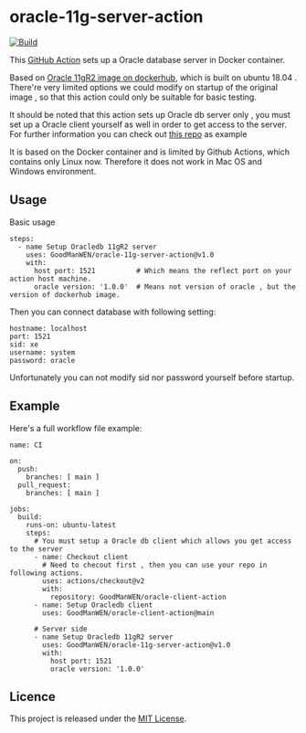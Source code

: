 # oracle-11g-server-action

[![Build](https://github.com/GoodManWEN/oracle-11g-server-action/workflows/Build/badge.svg)](https://github.com/GoodManWEN/oracle-11g-server-action/actions?query=workflow:Build)

This [GitHub Action](https://github.com/features/actions) sets up a Oracle database server in Docker container.

Based on [Oracle 11gR2 image on dockerhub](https://hub.docker.com/r/oracleinanutshell/oracle-xe-11g), which is built on ubuntu 18.04 . There're very limited options we could modify on startup of the original image , so that this action could only be suitable for basic testing.

It should be noted that this action sets up Oracle db server only , you must set up a Oracle client yourself as well in order to get access to the server. For further information you can check out [this repo](https://github.com/GoodManWEN/oracle-client-action.git) as example

It is based on the Docker container and is limited by Github Actions, which contains only Linux now. Therefore it does not work in Mac OS and Windows environment.

## Usage

Basic usage
```
steps:
  - name Setup Oracledb 11gR2 server
    uses: GoodManWEN/oracle-11g-server-action@v1.0
    with:
      host port: 1521          # Which means the reflect port on your action host machine.
      oracle version: '1.0.0'  # Means not version of oracle , but the version of dockerhub image.
```

Then you can connect database with following setting:
```
hostname: localhost
port: 1521
sid: xe
username: system
password: oracle
```
Unfortunately you can not modify sid nor password yourself before startup.

## Example

Here's a full workflow file example:
```
name: CI

on:
  push:
    branches: [ main ]
  pull_request:
    branches: [ main ]

jobs:
  build:
    runs-on: ubuntu-latest
    steps:
      # You must setup a Oracle db client which allows you get access to the server
      - name: Checkout client
        # Need to checout first , then you can use your repo in following actions.
        uses: actions/checkout@v2 
        with:
          repository: GoodManWEN/oracle-client-action
      - name: Setup Oracledb client
        uses: GoodManWEN/oracle-client-action@main
      
      # Server side
      - name Setup Oracledb 11gR2 server
        uses: GoodManWEN/oracle-11g-server-action@v1.0
        with:
          host port: 1521          
          oracle version: '1.0.0'
```

## Licence

This project is released under the [MIT License](https://github.com/GoodManWEN/oracle-11g-server-action/blob/main/LICENSE).
